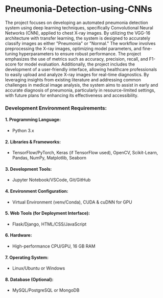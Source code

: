 # Pneumonia-Detection-using-CNNs
The project focuses on developing an automated pneumonia detection system using deep learning techniques, specifically Convolutional Neural Networks (CNN), applied to chest X-ray images. By utilizing the VGG-16 architecture with transfer learning, the system is designed to accurately classify images as either "Pneumonia" or "Normal." The workflow involves preprocessing the X-ray images, optimizing model parameters, and fine-tuning hyperparameters to ensure robust performance. The project emphasizes the use of metrics such as accuracy, precision, recall, and F1-score for model evaluation. Additionally, the project includes the development of a user-friendly interface, allowing healthcare professionals to easily upload and analyze X-ray images for real-time diagnostics. By leveraging insights from existing literature and addressing common challenges in medical image analysis, the system aims to assist in early and accurate diagnosis of pneumonia, particularly in resource-limited settings, with future plans for enhancing its effectiveness and accessibility.

### Development Environment Requirements:
#### 1. Programming Language:
   - Python 3.x
#### 2. Libraries & Frameworks:
   - TensorFlow/PyTorch, Keras (if TensorFlow used), OpenCV, Scikit-Learn, Pandas, NumPy, Matplotlib, Seaborn
#### 3. Development Tools:
   - Jupyter Notebook/VSCode, Git/GitHub
#### 4. Environment Configuration:
   - Virtual Environment (venv/Conda), CUDA & cuDNN for GPU
#### 5. Web Tools (for Deployment Interface):
   - Flask/Django, HTML/CSS/JavaScript
#### 6. Hardware:
   - High-performance CPU/GPU, 16 GB RAM
#### 7. Operating System:
   - Linux/Ubuntu or Windows
#### 8. Database (Optional):
   - MySQL/PostgreSQL or MongoDB


